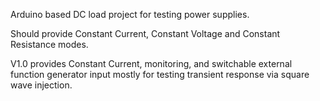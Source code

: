 Arduino based DC load project for testing power supplies.

Should provide Constant Current, Constant Voltage and Constant Resistance modes.

V1.0 provides Constant Current, monitoring, and switchable external function generator input 
mostly for testing transient response via square wave injection.
